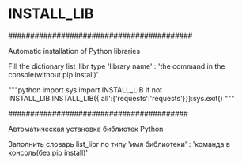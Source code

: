 # INSTALL_LIB
##########################################

Automatic installation of Python libraries

Fill the dictionary list_libr type 'library name' : 'the command in the console(without pip install)'

"""python
import sys
import INSTALL_LIB
if not INSTALL_LIB.INSTALL_LIB({'all':{'requests':'requests'}}):sys.exit()
"""

#########################################

Автоматическая установка библиотек Python

Заполнить словарь list_libr по типу 'имя библиотеки' : 'команда в консоль(без pip install)'

